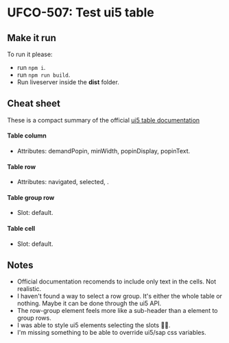 # UFCO-507: Test ui5 table

## Make it run

To run it please:
- run `npm i`.
- run `npm run build`.
- Run liveserver inside the **dist** folder.

## Cheat sheet

These is a compact summary of the official [ui5 table documentation](https://sap.github.io/ui5-webcomponents/playground/components/Table/)
#### Table column
- Attributes: demandPopin, minWidth, popinDisplay, popinText.
#### Table row
- Attributes: navigated, selected,         .
#### Table group row
- Slot: default.
#### Table cell
- Slot: default.

## Notes

- Official documentation recomends to include only text in the cells. Not realistic.
- I haven't found a way to select a row group. It's either the whole table or nothing. Maybe it can be done through the ui5 API.
- The row-group element feels more like a sub-header than a element to group rows.
- I was able to style ui5 elements selecting the slots 🤦‍♂️.
- I'm missing something to be able to override ui5/sap css variables.
